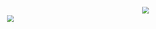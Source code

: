   ㅤㅤㅤㅤㅤㅤㅤ    ㅤㅤㅤㅤㅤㅤㅤ    ㅤㅤㅤㅤㅤㅤ  ㅤㅤㅤㅤㅤㅤㅤ       ![](https://komarev.com/ghpvc/?username=Okaruns&label=♡&color=031931)
ㅤㅤㅤㅤㅤㅤㅤㅤㅤㅤㅤㅤㅤ![](https://64.media.tumblr.com/49ee610e71a0bea0cd08b09f85444911/5178a075a1e2d736-a3/s2048x3072/46650ee108f27d066cd7abe0bd0fb94426c50e6d.pnj)

